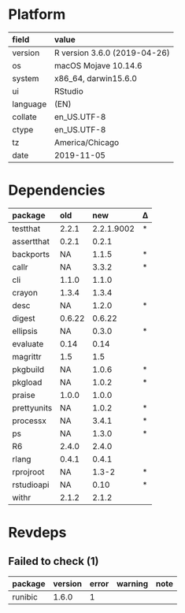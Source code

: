 # Platform

|field    |value                        |
|:--------|:----------------------------|
|version  |R version 3.6.0 (2019-04-26) |
|os       |macOS Mojave 10.14.6         |
|system   |x86_64, darwin15.6.0         |
|ui       |RStudio                      |
|language |(EN)                         |
|collate  |en_US.UTF-8                  |
|ctype    |en_US.UTF-8                  |
|tz       |America/Chicago              |
|date     |2019-11-05                   |

# Dependencies

|package     |old    |new        |Δ  |
|:-----------|:------|:----------|:--|
|testthat    |2.2.1  |2.2.1.9002 |*  |
|assertthat  |0.2.1  |0.2.1      |   |
|backports   |NA     |1.1.5      |*  |
|callr       |NA     |3.3.2      |*  |
|cli         |1.1.0  |1.1.0      |   |
|crayon      |1.3.4  |1.3.4      |   |
|desc        |NA     |1.2.0      |*  |
|digest      |0.6.22 |0.6.22     |   |
|ellipsis    |NA     |0.3.0      |*  |
|evaluate    |0.14   |0.14       |   |
|magrittr    |1.5    |1.5        |   |
|pkgbuild    |NA     |1.0.6      |*  |
|pkgload     |NA     |1.0.2      |*  |
|praise      |1.0.0  |1.0.0      |   |
|prettyunits |NA     |1.0.2      |*  |
|processx    |NA     |3.4.1      |*  |
|ps          |NA     |1.3.0      |*  |
|R6          |2.4.0  |2.4.0      |   |
|rlang       |0.4.1  |0.4.1      |   |
|rprojroot   |NA     |1.3-2      |*  |
|rstudioapi  |NA     |0.10       |*  |
|withr       |2.1.2  |2.1.2      |   |

# Revdeps

## Failed to check (1)

|package |version |error |warning |note |
|:-------|:-------|:-----|:-------|:----|
|runibic |1.6.0   |1     |        |     |

